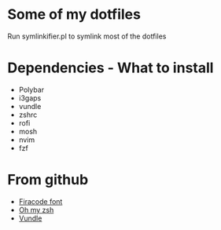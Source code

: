 # Some of my dotfiles
Run symlinkifier.pl to symlink most of the dotfiles

# Dependencies - What to install 
  * Polybar
  * i3gaps
  * vundle
  * zshrc
  * rofi
  * mosh
  * nvim
  * fzf 
  
# From github
  * [Firacode font](https://github.com/tonsky/FiraCode)
  * [Oh my zsh](https://github.com/robbyrussell/oh-my-zsh)
  * [Vundle](https://github.com/VundleVim/Vundle.vim)

